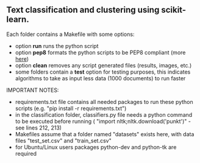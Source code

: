 Text classification and clustering using scikit-learn.
------


Each folder contains a Makefile with some options:

  * option **run** runs the python script
  * option **pep8** formats the python scripts to be PEP8 compliant (more [here](https://www.python.org/dev/peps/pep-0008/))
  * option **clean** removes any script generated files (results, images, etc.)
  * some folders contain a **test** option for testing purposes, this indicates algorithms to take as input less data (1000 documents) to run faster

IMPORTANT NOTES:

   * requirements.txt file contains all needed packages to run these python scripts (e.g. "pip install -r requirements.txt")
   * in the classification folder, classifiers.py file needs a python command to be executed before running ( "import nltk;nltk.download('punkt')" - see lines 212, 213)
   * Makefiles assume that a folder named "datasets" exists here, with data files "test_set.csv" and "train_set.csv"
   * for Ubuntu/Linux users packages python-dev and python-tk are required
